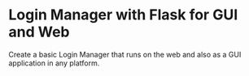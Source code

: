 # Login Manager with Flask for GUI and Web

Create a basic Login Manager that runs on the web and also as a GUI application in any platform.
